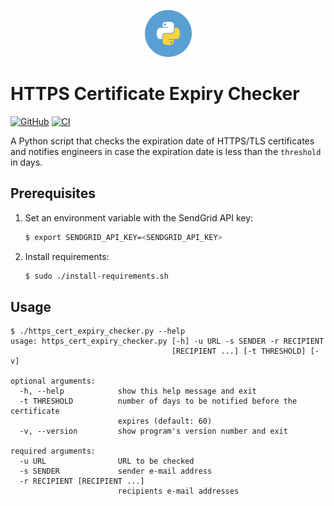 <div align="center">
    <p>
        <img alt="Python Logo" src="img/circle-python.svg?sanitize=true" width="75" />
    </p>
</div>

# HTTPS Certificate Expiry Checker

[![GitHub](https://img.shields.io/github/license/wozorio/https-cert-expiry-checker)](https://github.com/wozorio/https-cert-expiry-checker/blob/main/LICENSE)
[![CI](https://github.com/wozorio/https-cert-expiry-checker/actions/workflows/ci.yml/badge.svg)](https://github.com/wozorio/https-cert-expiry-checker/actions/workflows/ci.yml)

A Python script that checks the expiration date of HTTPS/TLS certificates and notifies engineers in case the expiration date is less than the `threshold` in days.

## Prerequisites

1. Set an environment variable with the SendGrid API key:
    ```bash
    $ export SENDGRID_API_KEY=<SENDGRID_API_KEY>
    ```

1. Install requirements:

    ```bash
    $ sudo ./install-requirements.sh
    ```

## Usage

```
$ ./https_cert_expiry_checker.py --help
usage: https_cert_expiry_checker.py [-h] -u URL -s SENDER -r RECIPIENT
                                    [RECIPIENT ...] [-t THRESHOLD] [-v]

optional arguments:
  -h, --help            show this help message and exit
  -t THRESHOLD          number of days to be notified before the certificate
                        expires (default: 60)
  -v, --version         show program's version number and exit

required arguments:
  -u URL                URL to be checked
  -s SENDER             sender e-mail address
  -r RECIPIENT [RECIPIENT ...]
                        recipients e-mail addresses
```
